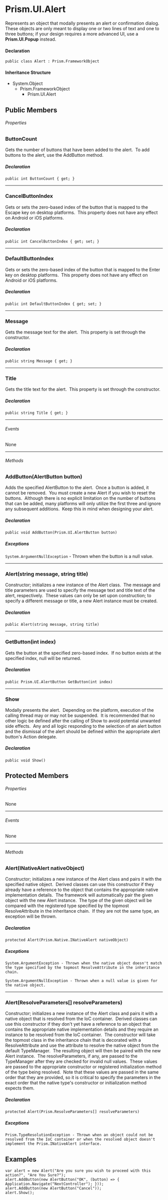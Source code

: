 # Prism.UI.Alert
Represents an object that modally presents an alert or confirmation dialog.  These objects are only meant to display one or two lines of text and one to three buttons; if your design requires a more advanced UI, use a **Prism.UI.Popup** instead.

#### Declaration
`public class Alert : Prism.FrameworkObject`

#### Inheritance Structure
* System.Object
	* Prism.FrameworkObject
		* Prism.UI.Alert

## Public Members
###### Properties

### ButtonCount
Gets the number of buttons that have been added to the alert.  To add buttons to the alert, use the AddButton method.

##### Declaration
`public int ButtonCount { get; }`

---
### CancelButtonIndex
Gets or sets the zero-based index of the button that is mapped to the Escape key on desktop platforms.  This property does not have any effect on Android or iOS platforms.

##### Declaration
`public int CancelButtonIndex { get; set; }`

---
### DefaultButtonIndex
Gets or sets the zero-based index of the button that is mapped to the Enter key on desktop platforms.  This property does not have any effect on Android or iOS platforms.

##### Declaration
`public int DefaultButtonIndex { get; set; }`

---
### Message
Gets the message text for the alert.  This property is set through the constructor.

##### Declaration
`public string Message { get; }`

---
### Title
Gets the title text for the alert.  This property is set through the constructor.

##### Declaration
`public string Title { get; }`

---
###### Events
None

---

###### Methods

### AddButton(AlertButton button)
Adds the specified AlertButton to the alert.  Once a button is added, it cannot be removed.  You must create a new Alert if you wish to reset the buttons.  Although there is no explicit limitation on the number of buttons that can be added, many platforms will only utilize the first three and ignore any subsequent additions.  Keep this in mind when designing your alert.

##### Declaration
`public void AddButton(Prism.UI.AlertButton button)`

##### Exceptions
`System.ArgumentNullException` - Thrown when the button is a null value.

---
### Alert(string message, string title)
Constructor; initializes a new instance of the Alert class.  The message and title parameters are used to specify the message text and title text of the alert, respectively.  These values can only be set upon construction; to specify a different message or title, a new Alert instance must be created.

##### Declaration
`public Alert(string message, string title)`

---
### GetButton(int index)
Gets the button at the specified zero-based index.  If no button exists at the specified index, null will be returned.

##### Declaration
`public Prism.UI.AlertButton GetButton(int index)`

---
### Show
Modally presents the alert.  Depending on the platform, execution of the calling thread may or may not be suspended.  It is recommended that no other logic be defined after the calling of Show to avoid potential unwanted side effects.  Any and all logic responding to the selection of an alert button and the dismissal of the alert should be defined within the appropriate alert button's Action delegate.

##### Declaration
`public void Show()`
  
## Protected Members
###### Properties
None

---
###### Events
None

---
###### Methods
### Alert(INativeAlert nativeObject)
Constructor; initializes a new instance of the Alert class and pairs it with the specified native object.  Derived classes can use this constructor if they already have a reference to the object that contains the appropriate native implementation details.  The framework will automatically pair the given object with the new Alert instance.  The type of the given object will be compared with the registered type specified by the topmost ResolveAttribute in the inheritance chain.  If they are not the same type, an exception will be thrown.

##### Declaration
`protected Alert(Prism.Native.INativeAlert nativeObject)`

##### Exceptions
`System.ArgumentException - Thrown when the native object doesn't match the type specified by the topmost ResolveAttribute in the inheritance chain.`

`System.ArgumentNullException - Thrown when a null value is given for the native object.`

---
### Alert(ResolveParameters[] resolveParameters)
Constructor; initializes a new instance of the Alert class and pairs it with a native object that is resolved from the IoC container.  Derived classes can use this constructor if they don't yet have a reference to an object that contains the appropriate native implementation details and they require an instance to be resolved from the IoC container.  The constructor will take the topmost class in the inheritance chain that is decorated with a ResolveAttribute and use the attribute to resolve the native object from the default TypeManager.  The resulting object will then be paired with the new Alert instance.  The resolveParameters, if any, are passed to the TypeManager after they are checked for invalid null values.  These values are passed to the appropriate constructor or registered initialization method of the type being resolved.  Note that these values are passed in the same order that they are provided, so it is critical to specify the parameters in the exact order that the native type's constructor or initialization method expects them.

##### Declaration
`protected Alert(Prism.ResolveParameters[] resolveParameters)`

##### Exceptions
```
Prism.TypeResolutionException - Thrown when an object could not be  
resolved from the IoC container or when the resolved object doesn't
implement the Prism.INativeAlert interface.
```

## Examples
```
var alert = new Alert("Are you sure you wish to proceed with this action?", "Are You Sure?");
alert.AddButton(new AlertButton("OK", (button) => { Application.Navigate("NextController"); }));
alert.AddButton(new AlertButton("Cancel"));
alert.Show();
```
